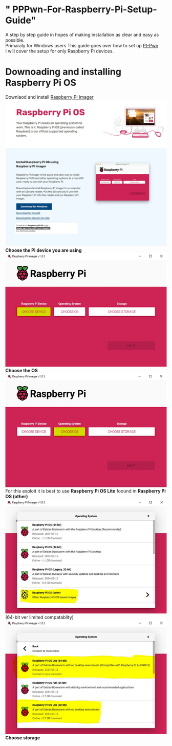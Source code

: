 # " PPPwn-For-Raspberry-Pi-Setup-Guide"  
A step by step guide in hopes of making installation as clear and easy as possible.  
Primaraly for Windows users 
This guide goes over how to set up [PI-Pwn](https://github.com/stooged/PI-Pwn?tab=readme-ov-file#pi-pwn)  
I will cover the setup for only Raspberry Pi devices.  
# Downoading and installing Raspberry Pi OS  
Downlaod and install [Raspberry Pi Imager](https://www.raspberrypi.com/software/)  
![-](PiImager.JPG)   
**Choose the Pi device you are using**  
![-](PiDevice.JPG)  
**Choose the OS**  
![-](ChooseOS.JPG)  
For this exploit it is best to use **Raspberry Pi OS Lite** foound in **Raspberry Pi OS (other)**  
![-](PiOSother.JPG)  
(64-bit ver limited compatablity)
![-](64-bit.JPG)  
**Choose storage**  

